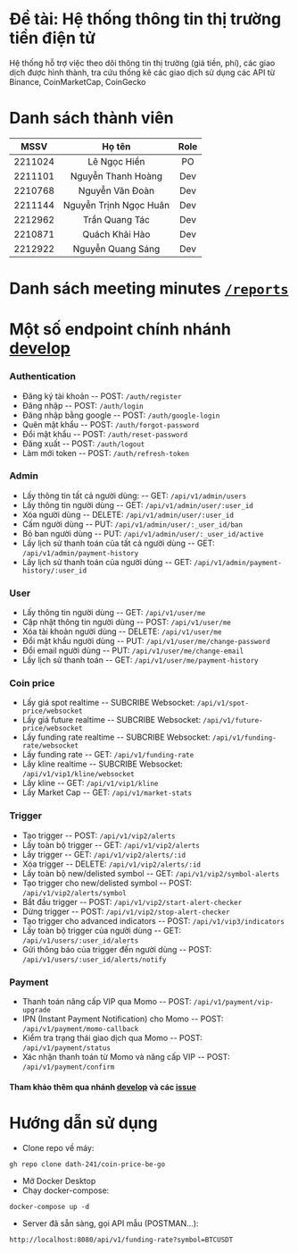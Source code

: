# Đề tài: Hệ thống thông tin thị trường tiền điện tử
Hệ thống hỗ trợ việc theo dõi thông tin thị trường (giá tiền, phí), các giao dịch được hình thành, tra cứu thống kê các giao dịch sử dụng các API từ Binance, CoinMarketCap, CoinGecko 
# Danh sách thành viên
|    MSSV   |         Họ tên         |  Role  |
|:---------:|:----------------------:|:------:|
|  2211024  |      Lê Ngọc Hiền      | PO     |
|  2211101  |   Nguyễn Thanh Hoàng   | Dev    |
|  2210768  |    Nguyễn Văn Đoàn     | Dev    |
|  2211144  | Nguyễn Trịnh Ngọc Huân | Dev    |
|  2212962  |     Trần Quang Tác     | Dev    |
|  2210871  |     Quách Khải Hào     | Dev    |
|  2212922  |    Nguyễn Quang Sáng   | Dev    |
# Danh sách meeting minutes [`/reports`](https://github.com/dath-241/coin-price-be-go/tree/main/reports)

# Một số endpoint chính nhánh [develop](https://github.com/dath-241/coin-price-be-go/tree/develop)

### Authentication
- Đăng ký tài khoản
-- POST: ```/auth/register```
- Đăng nhập
-- POST: ```/auth/login```
- Đăng nhập bằng google
-- POST: ```/auth/google-login```
- Quên mật khẩu
-- POST: ```/auth/forgot-password```
- Đổi mật khẩu
-- POST: ```/auth/reset-password```
- Đăng xuất
-- POST: ```/auth/logout```
- Làm mới token
-- POST: ```/auth/refresh-token```

### Admin
- Lấy thông tin tất cả người dùng:
-- GET: ```/api/v1/admin/users```
- Lấy thông tin người dùng
-- GET: ```/api/v1/admin/user/:user_id```
- Xóa người dùng
-- DELETE: ```/api/v1/admin/user/:user_id```
- Cấm người dùng
-- PUT: ```/api/v1/admin/user/:_user_id/ban```
- Bỏ ban người dùng
-- PUT: ```/api/v1/admin/user/:_user_id/active```
- Lấy lịch sử thanh toán của tất cả người dùng
-- GET: ```/api/v1/admin/payment-history```
- Lấy lịch sử thanh toán của người dùng
-- GET: ```/api/v1/admin/payment-history/:user_id```

### User 
- Lấy thông tin người dùng
-- GET: ```/api/v1/user/me```
- Cập nhật thông tin người dùng
-- POST: ```/api/v1/user/me```
- Xóa tài khoản người dùng
-- DELETE: ```/api/v1/user/me```
- Đổi mật khẩu người dùng
-- PUT: ```/api/v1/user/me/change-password```
- Đổi email người dùng
-- PUT: ```/api/v1/user/me/change-email```
- Lấy lịch sử thanh toán
-- GET: ```/api/v1/user/me/payment-history```

### Coin price
- Lấy giá spot realtime
-- SUBCRIBE Websocket: ```/api/v1/spot-price/websocket```
- Lấy giá future realtime
-- SUBCRIBE Websocket: ```/api/v1/future-price/websocket```
- Lấy funding rate realtime
-- SUBCRIBE Websocket: ```/api/v1/funding-rate/websocket```
- Lấy funding rate
-- GET: ```/api/v1/funding-rate```
- Lấy kline realtime
-- SUBCRIBE Websocket: ```/api/v1/vip1/kline/websocket```
- Lấy kline
-- GET: ```/api/v1/vip1/kline```
- Lấy Market Cap
-- GET: ```/api/v1/market-stats```

### Trigger
- Tạo trigger
-- POST: ```/api/v1/vip2/alerts```
- Lấy toàn bộ trigger
-- GET: ```/api/v1/vip2/alerts```
- Lấy trigger
-- GET: ```/api/v1/vip2/alerts/:id```
- Xóa trigger
-- DELETE: ```/api/v1/vip2/alerts/:id```
- Lấy toàn bộ new/delisted symbol 
-- GET: ```/api/v1/vip2/symbol-alerts``` 
- Tạo trigger cho new/delisted symbol
-- POST: ```/api/v1/vip2/alerts/symbol```
- Bắt đầu trigger
-- POST: ```/api/v1/vip2/start-alert-checker```
- Dừng trigger
-- POST: ```/api/v1/vip2/stop-alert-checker```
- Tạo trigger cho advanced indicators
-- POST: ```/api/v1/vip3/indicators```
- Lấy toàn bộ trigger của người dùng
-- GET: ```/api/v1/users/:user_id/alerts```
- Gửi thông báo của trigger đến người dùng
-- POST: ```/api/v1/users/:user_id/alerts/notify```

### Payment
- Thanh toán nâng cấp VIP qua Momo
-- POST: ```/api/v1/payment/vip-upgrade```
- IPN (Instant Payment Notification) cho Momo
-- POST: ```/api/v1/payment/momo-callback```
- Kiểm tra trạng thái giao dịch qua Momo
-- POST: ```/api/v1/payment/status```
- Xác nhận thanh toán từ Momo và nâng cấp VIP
-- POST: ```/api/v1/payment/confirm```

#### Tham khảo thêm qua nhánh [develop](https://github.com/dath-241/coin-price-be-go/tree/develop) và các [issue](https://github.com/dath-241/coin-price-be-go/issues)

# Hướng dẫn sử dụng
- Clone repo về máy:
```basg
gh repo clone dath-241/coin-price-be-go
```
- Mở Docker Desktop
- Chạy docker-compose:
```basg
docker-compose up -d
```
- Server đã sẵn sàng, gọi API mẫu (POSTMAN...):
```basg
http://localhost:8080/api/v1/funding-rate?symbol=BTCUSDT
```
